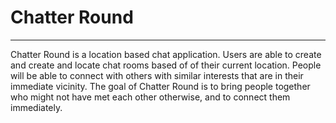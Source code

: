 # Chatter Round
<hr>
Chatter Round is a location based chat application. Users are able to create and create and locate chat rooms based of of their current location. People will be able to connect with others with similar interests that are in their immediate vicinity. The goal of Chatter Round is to bring people together who might not have met each other otherwise, and to connect them immediately.